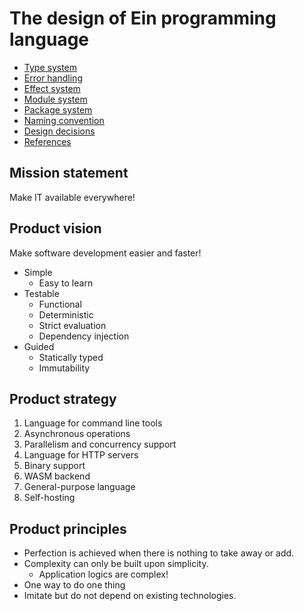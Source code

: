 # The design of Ein programming language

- [Type system](type_system.md)
- [Error handling](error_handling.md)
- [Effect system](effect_system.md)
- [Module system](module_system.md)
- [Package system](package_system.md)
- [Naming convention](naming_convention.md)
- [Design decisions](design_decisions.md)
- [References](references.md)

## Mission statement

Make IT available everywhere!

## Product vision

Make software development easier and faster!

- Simple
  - Easy to learn
- Testable
  - Functional
  - Deterministic
  - Strict evaluation
  - Dependency injection
- Guided
  - Statically typed
  - Immutability

## Product strategy

1. Language for command line tools
1. Asynchronous operations
1. Parallelism and concurrency support
1. Language for HTTP servers
1. Binary support
1. WASM backend
1. General-purpose language
1. Self-hosting

## Product principles

- Perfection is achieved when there is nothing to take away or add.
- Complexity can only be built upon simplicity.
  - Application logics are complex!
- One way to do one thing
- Imitate but do not depend on existing technologies.
